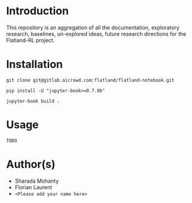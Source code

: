 # Introduction

This repository is an aggregation of all the documentation, exploratory research, baselines, un-explored ideas, future research directions for the Flatland-RL project.

# Installation
```
git clone git@gitlab.aicrowd.com:flatland/flatland-notebook.git

pip install -U "jupyter-book>=0.7.0b"

jupyter-book build .
```

# Usage
```
TODO
```

# Author(s)
* Sharada Mohanty
* Florian Laurent
* `<Please add your name here>`